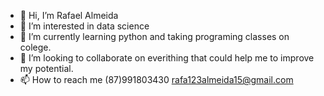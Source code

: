- 👋 Hi, I’m Rafael Almeida
- 👀 I’m interested in data science
- 🌱 I’m currently learning python and taking programing classes on colege.
- 💞️ I’m looking to collaborate on everithing that could help me to improve my potential.
- 📫 How to reach me (87)991803430 rafa123almeida15@gmail.com

<!---
RAGZ15/RAGZ15 is a ✨ special ✨ repository because its `README.md` (this file) appears on your GitHub profile.
You can click the Preview link to take a look at your changes.
--->
